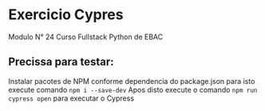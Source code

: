 # Exercicio Cypres 

Modulo N° 24 Curso Fullstack Python de EBAC

## Precissa para testar:

Instalar pacotes de NPM conforme dependencia do package.json para isto execute comando ``` npm i --save-dev ```
Apos disto execute o comando ```npm run cypress open``` para executar o Cypress


